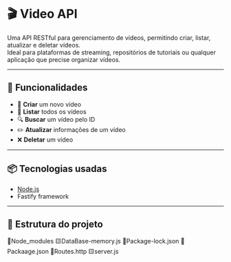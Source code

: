 # 🎬 Video API

Uma API RESTful para gerenciamento de vídeos, permitindo criar, listar, atualizar e deletar vídeos.  
Ideal para plataformas de streaming, repositórios de tutoriais ou qualquer aplicação que precise organizar vídeos.

---

## 🚀 Funcionalidades
- 📌 **Criar** um novo vídeo
- 📄 **Listar** todos os vídeos
- 🔍 **Buscar** um vídeo pelo ID
- ✏️ **Atualizar** informações de um vídeo
- ❌ **Deletar** um vídeo

---

## 📦 Tecnologias usadas
- [Node.js](https://nodejs.org/)
- Fastify framework

---

## 📂 Estrutura do projeto
📂Node_modules
🟨DataBase-memory.js
🔰Package-lock.json
🔰Packaage.json
🔵Routes.http
🟨server.js


